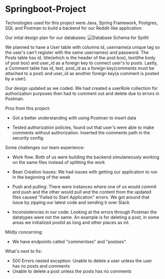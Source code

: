 # Springboot-Project

Technologies used for this project were Java, Spring Framework, Postgres, SQL and Postman to build a backend for our Reddit-like application.

Our inital design plan for our databases:
![Database Schema for Spillit](https://i.imgur.com/HqR9H2K.jpg)

We planned to have a User table with columns id, username(a unique tag so the user's can't register with the same usernames) and password. The Posts table has id, title(which is the header of the post box), text(the body of post box) and user_id as a foreign key to connect user's to posts. Lastly, a Comment table has id, text, post_id as a foreign key(comments must be attached to a post) and user_id as another foreign key(a comment is posted by a user).

Our design updated as we coded. We had created a userRole collection for authorization purposes then had to comment out and delete due to errors in Postman.

Pros from this project: 

- Got a better understanding with using Postman to insert data

- Tested authorization policies, found out that user's were able to make comments without authorization. Inserted the comments path in the security config.

Some challenges our team experience:

- Work flow: Both of us were building the backend simulaneously working on the same files instead of splitting the work

- Bean Creation Issues: We had issues with getting our application to run in the beginning of the week

- Push and pulling: There were instances where one of us would commit and push and the other would pull and the content from the updated files caused "Failed to Start Application" errors. We got around that issue by zipping our latest code and sending it over Slack

- Inconsistencies in our code: Looking at the errors through Postman the datatypes were not the same. An example is for deleting a post, in some areas we initialized postId as long and other places as int.

Mildly concerning:

- We have endpoints called "commentses" and "postses".

What's next to fix:

- 500 Errors nested exception: Unable to delete a user unless the user has no posts and comments
- Unable to delete a post unless the posts has no comments


